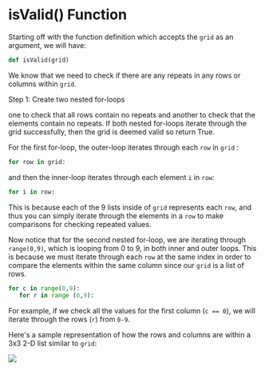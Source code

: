 <!--title={isValid()}-->

<!--badges={Algorithmns:18}-->

<!--concepts{Indexing 2D Lists, For Loops}-->

# isValid() Function

Starting off with the function definition which accepts the `grid` as an argument, we will have:

```python
def isValid(grid)
``` 

We know that we need to check if there are any repeats in any rows or columns within `grid`.

Step 1: Create two nested for-loops

one to check that all rows contain no repeats and another to check that the elements contain no repeats. If both nested for-loops iterate through the grid successfully, then the grid is deemed valid so return True.

For the first for-loop, the outer-loop iterates through each `row` in `grid` :

```python
for row in grid:
```

and then the inner-loop iterates through each element `i`  in  `row`:

```python
for i in row:
```

This is because each of the 9 lists inside of `grid` represents each `row`, and thus you can simply iterate through the elements in a `row` to make comparisons for checking repeated values.

Now notice that for the second nested for-loop, we are iterating through  `range(0,9)`, which is looping from 0 to 9, in both inner and outer loops. This is because we must iterate through each `row` at the same index in order to compare the elements within the same column since our `grid` is a list of rows.

```python
for c in range(0,9):
   for r in range (0,9):
```

For example, if we check all the values for the first column (`c == 0`), we will iterate through the rows (`r`) from `0-9`.

Here's a sample representation of how the rows and columns are within a 3x3 2-D list similar to `grid`:

![](https://4.bp.blogspot.com/-6EPvK1jRrqE/VemgzdJu4ZI/AAAAAAAADsk/QnkWDlg6zpI/s1600/how%2Bto%2Bloop%2Bover%2B2D%2Barray%2Bin%2BJava.jpg)